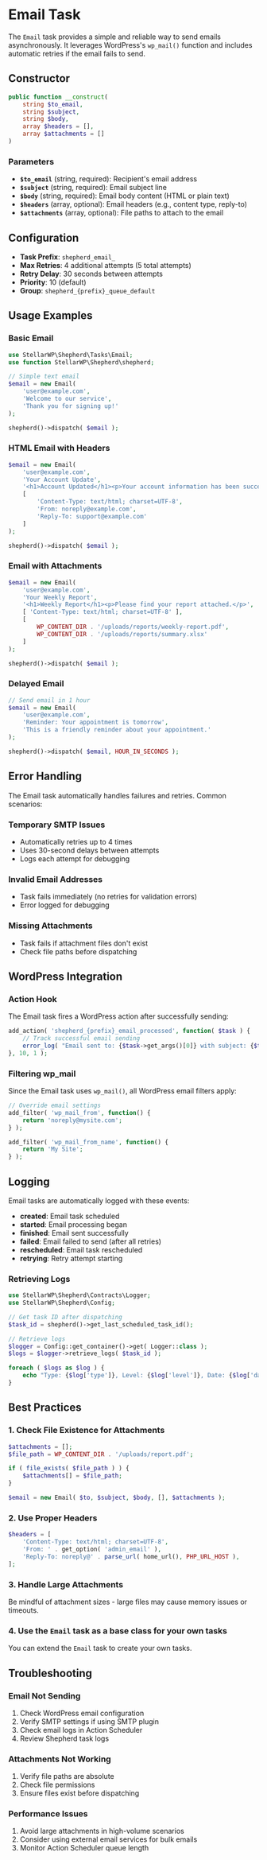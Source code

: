 # Email Task

The `Email` task provides a simple and reliable way to send emails asynchronously. It leverages WordPress's `wp_mail()` function and includes automatic retries if the email fails to send.

## Constructor

```php
public function __construct(
    string $to_email,
    string $subject,
    string $body,
    array $headers = [],
    array $attachments = []
)
```

### Parameters

- **`$to_email`** (string, required): Recipient's email address
- **`$subject`** (string, required): Email subject line
- **`$body`** (string, required): Email body content (HTML or plain text)
- **`$headers`** (array, optional): Email headers (e.g., content type, reply-to)
- **`$attachments`** (array, optional): File paths to attach to the email

## Configuration

- **Task Prefix**: `shepherd_email_`
- **Max Retries**: 4 additional attempts (5 total attempts)
- **Retry Delay**: 30 seconds between attempts
- **Priority**: 10 (default)
- **Group**: `shepherd_{prefix}_queue_default`

## Usage Examples

### Basic Email

```php
use StellarWP\Shepherd\Tasks\Email;
use function StellarWP\Shepherd\shepherd;

// Simple text email
$email = new Email(
    'user@example.com',
    'Welcome to our service',
    'Thank you for signing up!'
);

shepherd()->dispatch( $email );
```

### HTML Email with Headers

```php
$email = new Email(
    'user@example.com',
    'Your Account Update',
    '<h1>Account Updated</h1><p>Your account information has been successfully updated.</p>',
    [
        'Content-Type: text/html; charset=UTF-8',
        'From: noreply@example.com',
        'Reply-To: support@example.com'
    ]
);

shepherd()->dispatch( $email );
```

### Email with Attachments

```php
$email = new Email(
    'user@example.com',
    'Your Weekly Report',
    '<h1>Weekly Report</h1><p>Please find your report attached.</p>',
    [ 'Content-Type: text/html; charset=UTF-8' ],
    [
        WP_CONTENT_DIR . '/uploads/reports/weekly-report.pdf',
        WP_CONTENT_DIR . '/uploads/reports/summary.xlsx'
    ]
);

shepherd()->dispatch( $email );
```

### Delayed Email

```php
// Send email in 1 hour
$email = new Email(
    'user@example.com',
    'Reminder: Your appointment is tomorrow',
    'This is a friendly reminder about your appointment.'
);

shepherd()->dispatch( $email, HOUR_IN_SECONDS );
```

## Error Handling

The Email task automatically handles failures and retries. Common scenarios:

### Temporary SMTP Issues

- Automatically retries up to 4 times
- Uses 30-second delays between attempts
- Logs each attempt for debugging

### Invalid Email Addresses

- Task fails immediately (no retries for validation errors)
- Error logged for debugging

### Missing Attachments

- Task fails if attachment files don't exist
- Check file paths before dispatching

## WordPress Integration

### Action Hook

The Email task fires a WordPress action after successfully sending:

```php
add_action( 'shepherd_{prefix}_email_processed', function( $task ) {
    // Track successful email sending
    error_log( "Email sent to: {$task->get_args()[0]} with subject: {$task->get_args()[1]}" );
}, 10, 1 );
```

### Filtering wp_mail

Since the Email task uses `wp_mail()`, all WordPress email filters apply:

```php
// Override email settings
add_filter( 'wp_mail_from', function() {
    return 'noreply@mysite.com';
} );

add_filter( 'wp_mail_from_name', function() {
    return 'My Site';
} );
```

## Logging

Email tasks are automatically logged with these events:

- **created**: Email task scheduled
- **started**: Email processing began
- **finished**: Email sent successfully
- **failed**: Email failed to send (after all retries)
- **rescheduled**: Email task rescheduled
- **retrying**: Retry attempt starting

### Retrieving Logs

```php
use StellarWP\Shepherd\Contracts\Logger;
use StellarWP\Shepherd\Config;

// Get task ID after dispatching
$task_id = shepherd()->get_last_scheduled_task_id();

// Retrieve logs
$logger = Config::get_container()->get( Logger::class );
$logs = $logger->retrieve_logs( $task_id );

foreach ( $logs as $log ) {
    echo "Type: {$log['type']}, Level: {$log['level']}, Date: {$log['date']}";
}
```

## Best Practices

### 1. Check File Existence for Attachments

```php
$attachments = [];
$file_path = WP_CONTENT_DIR . '/uploads/report.pdf';

if ( file_exists( $file_path ) ) {
    $attachments[] = $file_path;
}

$email = new Email( $to, $subject, $body, [], $attachments );
```

### 2. Use Proper Headers

```php
$headers = [
    'Content-Type: text/html; charset=UTF-8',
    'From: ' . get_option( 'admin_email' ),
    'Reply-To: noreply@' . parse_url( home_url(), PHP_URL_HOST ),
];
```

### 3. Handle Large Attachments

Be mindful of attachment sizes - large files may cause memory issues or timeouts.

### 4. Use the `Email` task as a base class for your own tasks

You can extend the `Email` task to create your own tasks.

## Troubleshooting

### Email Not Sending

1. Check WordPress email configuration
2. Verify SMTP settings if using SMTP plugin
3. Check email logs in Action Scheduler
4. Review Shepherd task logs

### Attachments Not Working

1. Verify file paths are absolute
2. Check file permissions
3. Ensure files exist before dispatching

### Performance Issues

1. Avoid large attachments in high-volume scenarios
2. Consider using external email services for bulk emails
3. Monitor Action Scheduler queue length
